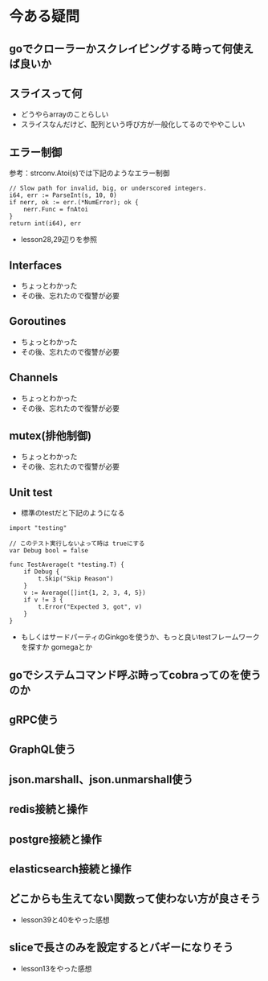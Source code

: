 # 今ある疑問

## goでクローラーかスクレイピングする時って何使えば良いか

## スライスって何

- どうやらarrayのことらしい
- スライスなんだけど、配列という呼び方が一般化してるのでややこしい

## エラー制御

参考：strconv.Atoi(s)では下記のようなエラー制御

```go=
// Slow path for invalid, big, or underscored integers.
i64, err := ParseInt(s, 10, 0)
if nerr, ok := err.(*NumError); ok {
    nerr.Func = fnAtoi
}
return int(i64), err
```

- lesson28,29辺りを参照

## Interfaces

- ちょっとわかった
- その後、忘れたので復讐が必要

## Goroutines

- ちょっとわかった
- その後、忘れたので復讐が必要

## Channels

- ちょっとわかった
- その後、忘れたので復讐が必要

## mutex(排他制御)

- ちょっとわかった
- その後、忘れたので復讐が必要

## Unit test

- 標準のtestだと下記のようになる

```go=
import "testing"

// このテスト実行しないよって時は trueにする
var Debug bool = false

func TestAverage(t *testing.T) {
    if Debug {
        t.Skip("Skip Reason")
    }
    v := Average([]int{1, 2, 3, 4, 5})
    if v != 3 {
        t.Error("Expected 3, got", v)
    }
}
```

- もしくはサードパーティのGinkgoを使うか、もっと良いtestフレームワークを探すか gomegaとか

## goでシステムコマンド呼ぶ時ってcobraってのを使うのか

## gRPC使う

## GraphQL使う

## json.marshall、json.unmarshall使う

## redis接続と操作

## postgre接続と操作

## elasticsearch接続と操作

## どこからも生えてない関数って使わない方が良さそう

- lesson39と40をやった感想

## sliceで長さのみを設定するとバギーになりそう

- lesson13をやった感想
